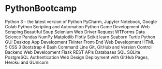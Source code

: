# PythonBootcamp
Python 3 - the latest version of Python  PyCharm, Jupyter Notebook, Google Colab  Python Scripting and Automation  Python Game Development  Web Scraping  Beautiful Soup  Selenium Web Driver  Request  WTForms  Data Science  Pandas  NumPy  Matplotlib  Plotly  Scikit learn  Seaborn  Turtle  Python GUI Desktop App Development  Tkinter  Front-End Web Development  HTML 5  CSS 3  Bootstrap 4  Bash Command Line  Git, GitHub and Version Control  Backend Web Development  Flask  REST  APIs  Databases  SQL  SQLite  PostgreSQL  Authentication  Web Design  Deployment with GitHub Pages, Heroku and GUnicorn
